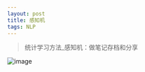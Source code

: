 ```yaml
---
layout: post
title: 感知机
tags: NLP
---
```

> 统计学习方法_感知机：做笔记存档和分享

![image](http://upyun.midnight2104.com/blog/20190224/ganzhiji.png)